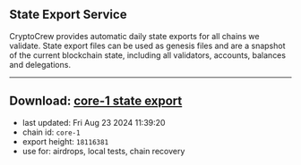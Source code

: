 ## State Export Service
CryptoCrew provides automatic daily state exports for all chains we validate. State export files can be used as genesis files and are a snapshot of the current blockchain state, including all validators, accounts, balances and delegations.

---
**Download: [core-1 state export](https://dl-eu2.ccvalidators.com/SERVICE/persistence/core-1_export_18116381.json)**
---

- last updated: Fri Aug 23 2024 11:39:20
- chain id: `core-1`
- export height: `18116381`
- use for: airdrops, local tests, chain recovery
